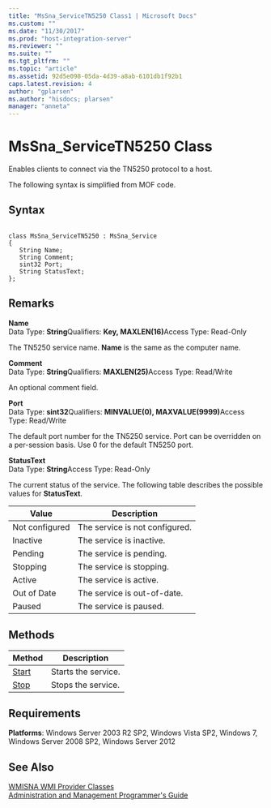 ```yaml
---
title: "MsSna_ServiceTN5250 Class1 | Microsoft Docs"
ms.custom: ""
ms.date: "11/30/2017"
ms.prod: "host-integration-server"
ms.reviewer: ""
ms.suite: ""
ms.tgt_pltfrm: ""
ms.topic: "article"
ms.assetid: 92d5e098-05da-4d39-a8ab-6101db1f92b1
caps.latest.revision: 4
author: "gplarsen"
ms.author: "hisdocs; plarsen"
manager: "anneta"
---
```

# MsSna_ServiceTN5250 Class
Enables clients to connect via the TN5250 protocol to a host.  
  
 The following syntax is simplified from MOF code.  
  
## Syntax  
  
```  
  
class MsSna_ServiceTN5250 : MsSna_Service  
{  
   String Name;  
   String Comment;  
   sint32 Port;  
   String StatusText;  
};  
```  
  
## Remarks  
 <strong>Name</strong>  
 Data Type: <strong>String</strong>Qualifiers: <strong>Key, MAXLEN(16)</strong>Access Type: Read-Only  
  
 The TN5250 service name. **Name** is the same as the computer name.  
  
 <strong>Comment</strong>  
 Data Type: <strong>String</strong>Qualifiers: <strong>MAXLEN(25)</strong>Access Type: Read/Write  
  
 An optional comment field.  
  
 <strong>Port</strong>  
 Data Type: <strong>sint32</strong>Qualifiers: <strong>MINVALUE(0), MAXVALUE(9999)</strong>Access Type: Read/Write  
  
 The default port number for the TN5250 service. Port can be overridden on a per-session basis. Use 0 for the default TN5250 port.  
  
 **StatusText**  
 Data Type: **String**Access Type: Read-Only  
  
 The current status of the service. The following table describes the possible values for **StatusText**.  
  
|Value|Description|  
|-----------|-----------------|  
|Not configured|The service is not configured.|  
|Inactive|The service is inactive.|  
|Pending|The service is pending.|  
|Stopping|The service is stopping.|  
|Active|The service is active.|  
|Out of Date|The service is out-of-date.|  
|Paused|The service is paused.|  
  
## Methods  
  
|Method|Description|  
|------------|-----------------|  
|[Start](../core/mssna-servicetn5250-start-method1.md)|Starts the service.|  
|[Stop](../core/mssna-servicetn5250-stop-method2.md)|Stops the service.|  
  
## Requirements  
 **Platforms**: Windows Server 2003 R2 SP2, Windows Vista SP2, Windows 7, Windows Server 2008 SP2, Windows Server 2012  
  
## See Also  
 [WMISNA WMI Provider Classes](../core/wmisna-wmi-provider-classes2.md)   
 [Administration and Management Programmer's Guide](./administration-and-management-programmer-s-guide2.md)